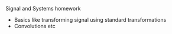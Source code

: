 Signal and Systems homework

- Basics like transforming signal using standard transformations
- Convolutions
  etc
